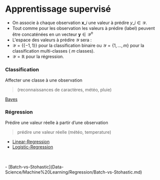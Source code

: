 # Apprentissage supervisé
- On associe à chaque observation $\mathbf{x}\_{i}$ une valeur à prédire $y\_{i} \in \mathcal{Y}$.
- Tout comme pour les observation les valeurs à prédire (label) peuvent être concaténées en un vecteur $\mathbf{y} \in \mathcal{Y}^{n}$
- L'espace des valeurs à prédire $\mathcal{Y}$ sera :
- $\mathcal{Y}=\lbrace\{-1,1\}\rbrace$ pour la classification binaire ou $\mathcal{Y}=\{1, \ldots, m\}$ pour la classification multi-classes ( $m$ classes).
- $\mathcal{Y}=\mathbb{R}$ pour la régression.
### Classification
Affecter une classe à une observation 

> (reconnaissances de  caractères, météo, pluie)  

[Bayes](Data-Science/Machine%20Learning/Classification/Bayes.md)
<br/>

### Régression
Prédire une valeur réelle à partir d’une observation
>prédire une valeur réelle (météo, temperature)  
- [Linear-Regression](Data-Science/Machine%20Learning/Regression/Linear-Regression.md)
- [Logistic-Regression](Data-Science/Machine%20Learning/Regression/Logistic-Regression.md)  
<br/>  
<br/>
- [Batch-vs-Stohastic](Data-Science/Machine%20Learning/Regression/Batch-vs-Stohastic.md)
<br/>
<br/>
